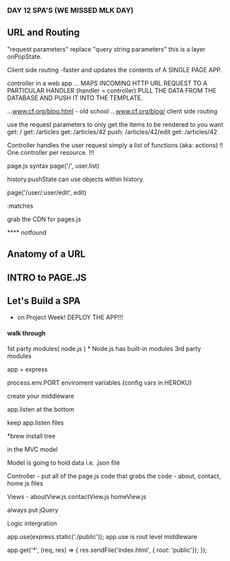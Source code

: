 ### DAY 12 SPA'S    (WE MISSED MLK DAY)

## URL and Routing
"request parameters" replace "query string parameters"
this is a layer onPopState.

Client side routing
-faster and updates the contents of A SINGLE PAGE APP.

controller in a web app ... MAPS INCOMING HTTP URL REQUEST TO A PARTICULAR HANDLER (handler = controller)
PULL THE DATA FROM THE DATABASE AND PUSH IT INTO THE TEMPLATE.

...www.cf.org/blog.html  - old school
...www.cf.org/blog/      client side routing

use the request parameters to only get the items to be rendered to you want
get: /
get: /articles
get: /articles/42
push: /articles/42/edit
get: /articles/42

Controller handles the user request
simply a list of functions (aka: actions)
!! One controller per resource. !!!


page.js syntax
page('/', user.list)

history.pushState can use objects within history.

page('/user/:user/edit', edit)

:matches 


grab the CDN for pages.js


**** notfound

## Anatomy of a URL



## INTRO to PAGE.JS


## Let's Build a SPA



* on Project Week! DEPLOY THE APP!!!


#### walk through 

1st party modules( node.js )
    * Node.js has built-in modules
3rd party modules

app = express

process.env.PORT  enviroment variables  (config vars in HEROKU)

create your middleware

app.listen at the bottom



keep app.listen files


*brew install tree



in the MVC model 

Model is going to hold data  i.e. .json file

Controller  -  put all of the page.js code that grabs the code
            - about, contact, home js files  

Views  -    aboutView.js
            contactView.js
            homeView.js

always put jQuery 


Logic intergration

app.use(express.static('./public'));
app.use is rout level middleware

app.get('*', (req, res) => {
    res.sendFile('index.html', { root: 'public'});
});